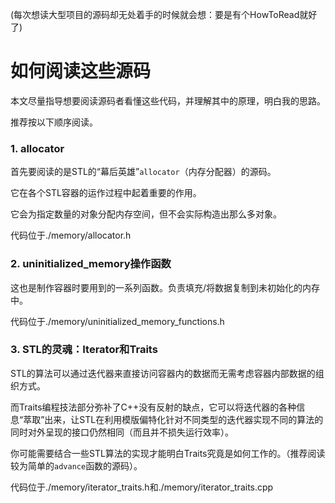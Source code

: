 (每次想读大型项目的源码却无处着手的时候就会想：要是有个HowToRead就好了)

# 如何阅读这些源码

本文尽量指导想要阅读源码者看懂这些代码，并理解其中的原理，明白我的思路。

推荐按以下顺序阅读。

### 1. allocator

首先要阅读的是STL的“幕后英雄”`allocator`（内存分配器）的源码。

它在各个STL容器的运作过程中起着重要的作用。

它会为指定数量的对象分配内存空间，但不会实际构造出那么多对象。

代码位于./memory/allocator.h

### 2. uninitialized_memory操作函数

这也是制作容器时要用到的一系列函数。负责填充/将数据复制到未初始化的内存中。

代码位于./memory/uninitialized_memory_functions.h

### 3. STL的灵魂：Iterator和Traits

STL的算法可以通过迭代器来直接访问容器内的数据而无需考虑容器内部数据的组织方式。

而Traits编程技法部分弥补了C++没有反射的缺点，它可以将迭代器的各种信息“萃取”出来，让STL在利用模版偏特化针对不同类型的迭代器实现不同的算法的同时对外呈现的接口仍然相同（而且并不损失运行效率）。

你可能需要结合一些STL算法的实现才能明白Traits究竟是如何工作的。（推荐阅读较为简单的`advance`函数的源码）。

代码位于./memory/iterator_traits.h和./memory/iterator_traits.cpp



